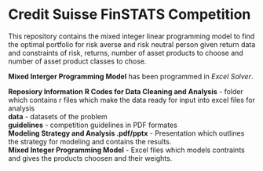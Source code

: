 # Credit Suisse FinSTATS Competition

This repository contains the mixed integer linear programming model to find the optimal portfolio for risk averse and risk neutral person given return data and constraints of risk, returns, number of asset products to choose and number of asset product classes to chose.  

**Mixed Interger Programming Model** has been programmed in *Excel Solver*.   


**Reposiory Information**
**R Codes for Data Cleaning and Analysis** - folder which contains r files which make the data ready for input into excel files for analysis  
**data** - datasets of the problem    
**guidelines** - competition guidelines in PDF formates   
**Modeling Strategy and Analysis .pdf/pptx** - Presentation which outlines the strategy for modeling and contains the results.  
**Mixed Integer Programming Model** - Excel files which models contraints and gives the products choosen and their weights.  

